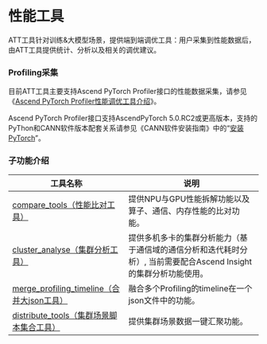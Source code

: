 # 性能工具

ATT工具针对训练&大模型场景，提供端到端调优工具：用户采集到性能数据后，由ATT工具提供统计、分析以及相关的调优建议。

### Profiling采集
目前ATT工具主要支持Ascend PyTorch Profiler接口的性能数据采集，请参见《[Ascend PyTorch Profiler性能调优工具介绍](https://gitee.com/ascend/att/wikis/%E6%A1%88%E4%BE%8B%E5%88%86%E4%BA%AB/%E6%80%A7%E8%83%BD%E6%A1%88%E4%BE%8B/Ascend%20PyTorch%20Profiler%E6%80%A7%E8%83%BD%E8%B0%83%E4%BC%98%E5%B7%A5%E5%85%B7%E4%BB%8B%E7%BB%8D)》。

Ascend PyTorch Profiler接口支持AscendPyTorch 5.0.RC2或更高版本，支持的PyThon和CANN软件版本配套关系请参见《CANN软件安装指南》中的“[安装PyTorch](https://www.hiascend.com/document/detail/zh/canncommercial/63RC2/envdeployment/instg/instg_000041.html)”。

### 子功能介绍
| 工具名称                                                     | 说明                                                         |
| ------------------------------------------------------------ | ------------------------------------------------------------ |
| [compare_tools（性能比对工具）](https://gitee.com/ascend/att/tree/master/profiler/compare_tools) | 提供NPU与GPU性能拆解功能以及算子、通信、内存性能的比对功能。 |
| [cluster_analyse（集群分析工具）](https://gitee.com/ascend/att/tree/master/profiler/cluster_analyse) | 提供多机多卡的集群分析能力（基于通信域的通信分析和迭代耗时分析）, 当前需要配合Ascend Insight的集群分析功能使用。 |
| [merge_profiling_timeline（合并大json工具）](https://gitee.com/ascend/att/tree/master/profiler/merge_profiling_timeline) | 融合多个Profiling的timeline在一个json文件中的功能。          |
| [distribute_tools（集群场景脚本集合工具）](https://gitee.com/ascend/att/tree/master/profiler/distribute_tools) | 提供集群场景数据一键汇聚功能。                               |
